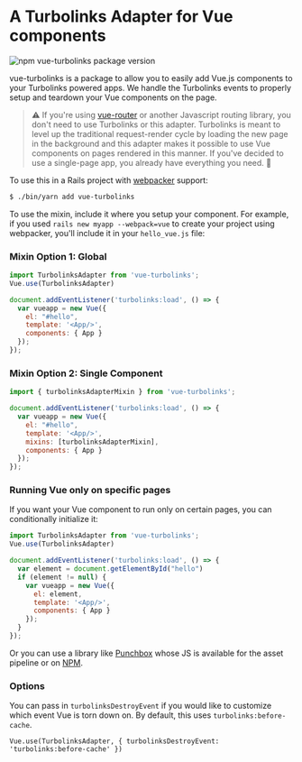 # A Turbolinks Adapter for Vue components

![npm vue-turbolinks package version](https://img.shields.io/npm/v/vue-turbolinks.svg)

vue-turbolinks is a package to allow you to easily add Vue.js components
to your Turbolinks powered apps. We handle the Turbolinks events to
properly setup and teardown your Vue components on the page.

>:warning: If you're using [vue-router](https://github.com/vuejs/vue-router) or another 
Javascript routing library, you don't need to use Turbolinks or this adapter. 
Turbolinks is meant to level up the traditional request-render cycle 
by loading the new page in the background and this adapter makes it possible
to use Vue components on pages rendered in this manner. If you've decided to
use a single-page app, you already have everything you need. :metal:

To use this in a Rails project with [webpacker](https://github.com/rails/webpacker) support:

``` bash
$ ./bin/yarn add vue-turbolinks
```

To use the mixin, include it where you setup your component.
For example, if you used `rails new myapp --webpack=vue` to create your project using
webpacker, you'll include it in your `hello_vue.js` file:

### Mixin Option 1: Global

``` javascript
import TurbolinksAdapter from 'vue-turbolinks';
Vue.use(TurbolinksAdapter)

document.addEventListener('turbolinks:load', () => {
  var vueapp = new Vue({
    el: "#hello",
    template: '<App/>',
    components: { App }
  });
});
```

### Mixin Option 2: Single Component

``` javascript
import { turbolinksAdapterMixin } from 'vue-turbolinks';

document.addEventListener('turbolinks:load', () => {
  var vueapp = new Vue({
    el: "#hello",
    template: '<App/>',
    mixins: [turbolinksAdapterMixin],
    components: { App }
  });
});
```

### Running Vue only on specific pages

If you want your Vue component to run only on certain pages, you can
conditionally initialize it:

``` javascript
import TurbolinksAdapter from 'vue-turbolinks';
Vue.use(TurbolinksAdapter)

document.addEventListener('turbolinks:load', () => {
  var element = document.getElementById("hello")
  if (element != null) {
    var vueapp = new Vue({
      el: element,
      template: '<App/>',
      components: { App }
    });
  }
});
```

Or you can use a library like [Punchbox](https://github.com/kieraneglin/punchbox) whose JS is available for the asset pipeline or on [NPM](https://www.npmjs.com/package/punchbox-js).

### Options

You can pass in `turbolinksDestroyEvent` if you would like to customize which event Vue is torn down on. By default, this uses `turbolinks:before-cache`.

`Vue.use(TurbolinksAdapter, { turbolinksDestroyEvent: 'turbolinks:before-cache' })`

